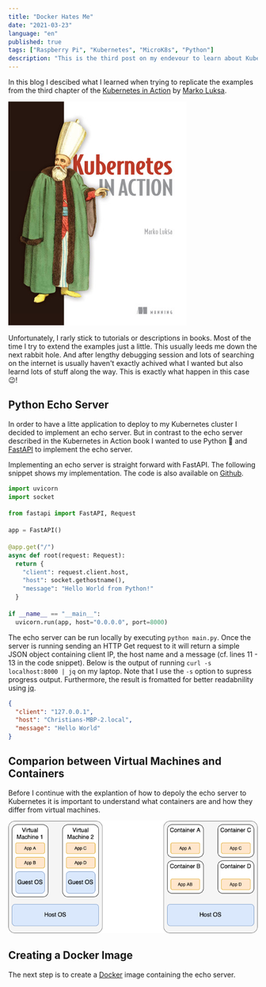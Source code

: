 ```yaml
---
title: "Docker Hates Me"
date: "2021-03-23"
language: "en"
published: true
tags: ["Raspberry Pi", "Kubernetes", "MicroK8s", "Python"]
description: "This is the third post on my endevour to learn about Kubernetes on my Raspberry Pi cluster. In this blog I describe hot to deploy a simple echo server to the Kubernetes cluster and how to scale this server. For reasons that will shortly become clearer this blog is called: Docker Hates Me."
---
```


In this blog I descibed what I learned when trying to replicate the examples from the third 
chapter of the [Kubernetes in Action](https://www.manning.com/books/kubernetes-in-action) by 
[Marko Luksa](https://twitter.com/markoluksa). 

![Kubernetes in Action Cover](./book.jpg)

Unfortunately, I rarly stick to tutorials or descriptions in books. Most of the time I try to 
extend the examples just a little. This usually leeds me down the next rabbit hole. And after 
lengthy debugging session and lots of searching on the internet is usually haven't exactly achived 
what I wanted but also learnd lots of stuff along the way. This is exactly what happen in this case 😉!

## Python Echo Server

In order to have a litte application to deploy to my Kubernetes cluster I decided to implement an echo server. 
But in contrast to the echo server described in the Kubernetes in Action book I wanted to use Python 🐍 and 
[FastAPI](https://fastapi.tiangolo.com/) to implement the echo server. 

Implementing an echo server is straight forward with FastAPI. The following snippet shows my implementation. 
The code is also available on [Github](https://github.com/ceedee666/py-echo-server/blob/main/main.py).


```python {numberLines}
import uvicorn
import socket

from fastapi import FastAPI, Request

app = FastAPI()

@app.get("/")
async def root(request: Request):
  return {
    "client": request.client.host,
    "host": socket.gethostname(),
    "message": "Hello World from Python!"
  }

if __name__ == "__main__":
  uvicorn.run(app, host="0.0.0.0", port=8000)
```

The echo server can be run locally by executing ```python main.py```. Once the server is running 
sending an HTTP Get request to  it will return a simple JSON object containing client IP,
the host name and a message (cf. lines 11 - 13 in the code snippet).
Below is the output of running ```curl -s localhost:8000 | jq``` on my laptop.
Note that I use the ```-s``` option to supress progress output. Furthermore, the result is fromatted 
for better readabnility using [jq](https://stedolan.github.io/jq/).

```json
{
  "client": "127.0.0.1",
  "host": "Christians-MBP-2.local",
  "message": "Hello World"    
}
```


## Comparion between Virtual Machines and Containers

Before I continue with the explantion of how to depoly the echo server to Kubernetes it is important
to understand what containers are and how they differ from virtual machines.

![VMs vs. Containers](./containers.png)


## Creating a Docker Image

The next step is to create a [Docker](https://www.docker.com/) image containing the echo server. 



